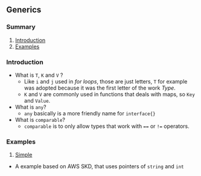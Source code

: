 ## Generics

### Summary
1. [Introduction](#introduction)
2. [Examples](#examples)

### Introduction
- What is `T`, `K` and `V` ?
  - Like `i` and `j` used in _for loops_, those are just letters, `T` for example was adopted because it was the first letter of the work _Type_.
  - `K` and `V` are commonly used in functions that deals with maps, so `Key` and `Value`.
- What is `any`?
  - `any` basically is a more friendly name for `interface{}`
- What is `comparable`?
  - `comparable` is to only allow types that work with `==` or `!=` operators.

### Examples
1. [Simple](./01_simple_example/)
  - A example based on AWS SKD, that uses pointers of `string` and `int`
